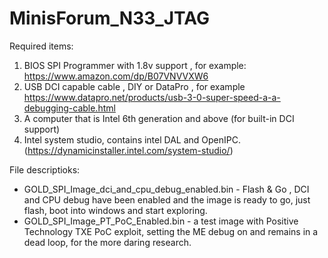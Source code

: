 # MinisForum_N33_JTAG

Required items:
1. BIOS SPI Programmer with 1.8v support , for example: https://www.amazon.com/dp/B07VNVVXW6
2. USB DCI capable cable , DIY or DataPro , for example https://www.datapro.net/products/usb-3-0-super-speed-a-a-debugging-cable.html
3. A computer that is Intel 6th generation and above (for built-in DCI support)
4. Intel system studio, contains intel DAL and OpenIPC. (https://dynamicinstaller.intel.com/system-studio/)

File descriptioks:
- GOLD_SPI_Image_dci_and_cpu_debug_enabled.bin - Flash & Go , DCI and CPU debug have been enabled and the image is ready to go, just flash, boot into windows and start exploring.
- GOLD_SPI_Image_PT_PoC_Enabled.bin - a test image with Positive Technology TXE PoC exploit, setting the ME debug on and remains in a dead loop, for the more daring research.

